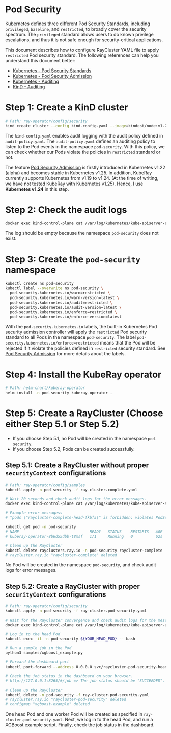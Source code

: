 # Pod Security

Kubernetes defines three different Pod Security Standards, including `privileged`, `baseline`, and `restricted`, to broadly
cover the security spectrum. The `privileged` standard allows users to do known privilege escalations, and thus it is not 
safe enough for security-critical applications.

This document describes how to configure RayCluster YAML file to apply `restricted` Pod security standard. The following 
references can help you understand this document better:

* [Kubernetes - Pod Security Standards](https://kubernetes.io/docs/concepts/security/pod-security-standards/#restricted)
* [Kubernetes - Pod Security Admission](https://kubernetes.io/docs/concepts/security/pod-security-admission/)
* [Kubernetes - Auditing](https://kubernetes.io/docs/tasks/debug/debug-cluster/audit/)
* [KinD - Auditing](https://kind.sigs.k8s.io/docs/user/auditing/)

# Step 1: Create a KinD cluster
```bash
# Path: ray-operator/config/security
kind create cluster --config kind-config.yaml --image=kindest/node:v1.24.0
```
The `kind-config.yaml` enables audit logging with the audit policy defined in `audit-policy.yaml`. The `audit-policy.yaml`
defines an auditing policy to listen to the Pod events in the namespace `pod-security`. With this policy, we can check
whether our Pods violate the policies in `restricted` standard or not.

The feature [Pod Security Admission](https://kubernetes.io/docs/concepts/security/pod-security-admission/) is firstly 
introduced in Kubernetes v1.22 (alpha) and becomes stable in Kubernetes v1.25. In addition, KubeRay currently supports 
Kubernetes from v1.19 to v1.24. (At the time of writing, we have not tested KubeRay with Kubernetes v1.25). Hence, I use **Kubernetes v1.24** in this step.

# Step 2: Check the audit logs
```bash
docker exec kind-control-plane cat /var/log/kubernetes/kube-apiserver-audit.log
```
The log should be empty because the namespace `pod-security` does not exist.

# Step 3: Create the `pod-security` namespace
```bash
kubectl create ns pod-security
kubectl label --overwrite ns pod-security \
  pod-security.kubernetes.io/warn=restricted \
  pod-security.kubernetes.io/warn-version=latest \
  pod-security.kubernetes.io/audit=restricted \
  pod-security.kubernetes.io/audit-version=latest \
  pod-security.kubernetes.io/enforce=restricted \
  pod-security.kubernetes.io/enforce-version=latest
```
With the `pod-security.kubernetes.io` labels, the built-in Kubernetes Pod security admission controller will apply the 
`restricted` Pod security standard to all Pods in the namespace `pod-security`. The label
`pod-security.kubernetes.io/enforce=restricted` means that the Pod will be rejected if it violate the policies defined in 
`restricted` security standard. See [Pod Security Admission](https://kubernetes.io/docs/concepts/security/pod-security-admission/) for more details about the labels.

# Step 4: Install the KubeRay operator
```bash
# Path: helm-chart/kuberay-operator
helm install -n pod-security kuberay-operator .
```

# Step 5: Create a RayCluster (Choose either Step 5.1 or Step 5.2)
* If you choose Step 5.1, no Pod will be created in the namespace `pod-security`.
* If you choose Step 5.2, Pods can be created successfully.

## Step 5.1: Create a RayCluster without proper `securityContext` configurations
```bash
# Path: ray-operator/config/samples
kubectl apply -n pod-security -f ray-cluster.complete.yaml

# Wait 20 seconds and check audit logs for the error messages.
docker exec kind-control-plane cat /var/log/kubernetes/kube-apiserver-audit.log

# Example error messagess
# "pods \"raycluster-complete-head-fkbf5\" is forbidden: violates PodSecurity \"restricted:latest\": allowPrivilegeEscalation != false (container \"ray-head\" must set securityContext.allowPrivilegeEscalation=false) ...

kubectl get pod -n pod-security
# NAME                               READY   STATUS    RESTARTS   AGE
# kuberay-operator-8b6d55dbb-t8msf   1/1     Running   0          62s

# Clean up the RayCluster
kubectl delete rayclusters.ray.io -n pod-security raycluster-complete
# raycluster.ray.io "raycluster-complete" deleted
```
No Pod will be created in the namespace `pod-security`, and check audit logs for error messages.

## Step 5.2: Create a RayCluster with proper `securityContext` configurations
```bash
# Path: ray-operator/config/security
kubectl apply -n pod-security -f ray-cluster.pod-security.yaml

# Wait for the RayCluster convergence and check audit logs for the messages.
docker exec kind-control-plane cat /var/log/kubernetes/kube-apiserver-audit.log

# Log in to the head Pod
kubectl exec -it -n pod-security ${YOUR_HEAD_POD} -- bash

# Run a sample job in the Pod
python3 samples/xgboost_example.py

# Forward the dashboard port
kubectl port-forward --address 0.0.0.0 svc/raycluster-pod-security-head-svc -n pod-security 8265:8265

# Check the job status in the dashboard on your browser.
# http://127.0.0.1:8265/#/job => The job status should be "SUCCEEDED".

# Clean up the RayCluster
kubectl delete -n pod-security -f ray-cluster.pod-security.yaml
# raycluster.ray.io "raycluster-pod-security" deleted
# configmap "xgboost-example" deleted
```
One head Pod and one worker Pod will be created as specified in `ray-cluster.pod-security.yaml`.
Next, we log in to the head Pod, and run a XGBoost example script. Finally, check the job
status in the dashboard.

